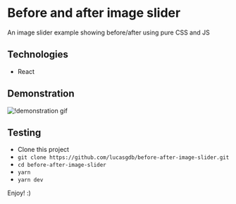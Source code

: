 # Before and after image slider

An image slider example showing before/after using pure CSS and JS

## Technologies

- React

## Demonstration

![!demonstration gif](./.github/demonstration.gif)

## Testing

- Clone this project
- `git clone https://github.com/lucasgdb/before-after-image-slider.git`
- `cd before-after-image-slider`
- `yarn`
- `yarn dev`

Enjoy! :\)
